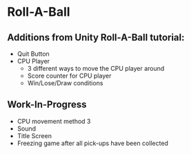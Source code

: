 # Roll-A-Ball
## Additions from Unity Roll-A-Ball tutorial:
* Quit Button
* CPU Player
  - 3 different ways to move the CPU player around
  - Score counter for CPU player
  - Win/Lose/Draw conditions
## Work-In-Progress
* CPU movement method 3
* Sound
* Title Screen
* Freezing game after all pick-ups have been collected
